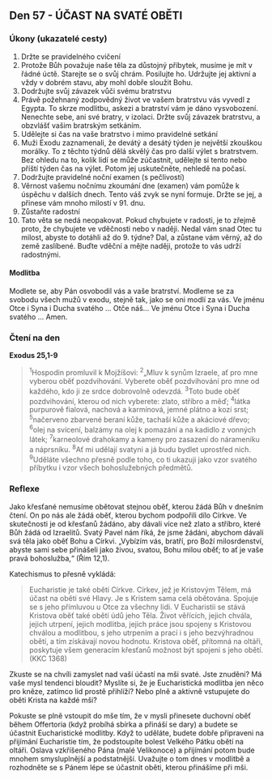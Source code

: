 ## Den 57 - ÚČAST NA SVATÉ OBĚTI

### Úkony (ukazatelé cesty)

1. Držte se pravidelného cvičení
1. Protože Bůh považuje naše těla za důstojný příbytek, musíme je mít v řádné úctě. Starejte se o svůj chrám. Posilujte ho. Udržujte jej aktivní a vždy v dobrém stavu, aby mohl dobře sloužit Bohu.
1. Dodržujte svůj závazek vůči svému bratrstvu
1. Právě požehnaný zodpovědný život ve vašem bratrstvu vás vyvedl z Egypta. To skrze modlitbu, askezi a bratrství vám je dáno vysvobození. Nenechte sebe, ani své bratry, v izolaci. Držte svůj závazek bratrstvu, a obzvlášť vašim bratrským setkáním.
1. Udělejte si čas na vaše bratrstvo i mimo pravidelné setkání
1. Muži Exodu zaznamenali, že devátý a desátý týden je největší zkouškou morálky. To z těchto týdnů dělá skvělý čas pro další výlet s bratrstvem. Bez ohledu na to, kolik lidí se může zúčastnit, udělejte si tento nebo příští týden čas na výlet. Potom jej uskutečněte, nehledě na počasí.
1. Dodržujte pravidelné noční examen (s pečlivostí)
1. Věrnost vašemu nočnímu zkoumání dne (examen) vám pomůže k úspěchu v dalších dnech. Tento váš zvyk se nyní formuje. Držte se jej, a přinese vám mnoho milostí v 91. dnu.
1. Zůstaňte radostní
1. Tato věta se nedá neopakovat. Pokud chybujete v radosti, je to zřejmě proto, že chybujete ve vděčnosti nebo v naději. Nedal vám snad Otec tu milost, abyste to dotáhli až do 9. týdne? Dal, a zůstane vám věrný, až do země zaslíbené. Buďte vděční a mějte naději, protože to vás udrží radostnými.

#### Modlitba

Modlete se, aby Pán osvobodil vás a vaše bratrství.
Modleme se za svobodu všech mužů v exodu, stejně tak, jako se oni modlí za vás.
Ve jménu Otce i Syna i Ducha svatého … Otče náš… Ve jménu Otce i Syna i Ducha svatého … Amen.

### Čtení na den

**Exodus 25,1-9**

> <sup>1</sup>Hospodin promluvil k Mojžíšovi:
> <sup>2</sup>„Mluv k synům Izraele, ať pro mne vyberou oběť pozdvihování. Vyberete oběť pozdvihování pro mne od každého, kdo ji ze srdce dobrovolně odevzdá.
> <sup>3</sup>Toto bude oběť pozdvihování, kterou od nich vyberete: zlato, stříbro a měď;
> <sup>4</sup>látka purpurově fialová, nachová a karmínová, jemné plátno a kozí srst;
> <sup>5</sup>načerveno zbarvené beraní kůže, tachaší kůže a akáciové dřevo;
> <sup>6</sup>olej na svícení, balzámy na olej k pomazání a na kadidlo z vonných látek;
> <sup>7</sup>karneolové drahokamy a kameny pro zasazení do nárameníku a náprsníku.
> <sup>8</sup>Ať mi udělají svatyni a já budu bydlet uprostřed nich.
> <sup>9</sup>Uděláte všechno přesně podle toho, co ti ukazuji jako vzor svatého příbytku i vzor všech bohoslužebných předmětů.

### Reflexe

Jako křesťané nemusíme obětovat stejnou oběť, kterou žádá Bůh v dnešním čtení. On po nás ale žádá oběť, kterou bychom
podpořili dílo Církve. Ve skutečnosti je od křesťanů žádáno, aby dávali více než zlato a stříbro, které Bůh žádá od Izraelitů. Svatý
Pavel nám říká, že jsme žádáni, abychom dávali svá těla jako oběť Bohu a Církvi. „Vybízím vás, bratří, pro Boží milosrdenství,
abyste sami sebe přinášeli jako živou, svatou, Bohu milou oběť; to ať je vaše pravá bohoslužba,“ (Řím 12,1).

Katechismus to přesně vykládá:

> Eucharistie je také obětí Církve. Církev, jež je Kristovým Tělem, má účast na oběti své Hlavy. Je s Kristem sama celá
> obětována. Spojuje se s jeho přímluvou u Otce za všechny lidi. V Eucharistii se stává Kristova oběť také obětí údů
> jeho Těla. Život věřících, jejich chvála, jejich utrpení, jejich modlitba, jejich práce jsou spojeny s Kristovou chválou
> a modlitbou, s jeho utrpením a prací i s jeho bezvýhradnou obětí, a tím získávají novou hodnotu. Kristova oběť,
> přítomná na oltáři, poskytuje všem generacím křesťanů možnost být spojeni s jeho obětí. (KKC 1368)

Zkuste se na chvíli zamyslet nad vaší účastí na mši svaté. Jste znuděni? Má vaše mysl tendenci bloudit? Myslíte si, že je
Eucharistická modlitba jen něco pro kněze, zatímco lid prostě přihlíží? Nebo plně a aktivně vstupujete do oběti Krista na každé
mši?

Pokuste se plně vstoupit do mše tím, že v mysli přinesete duchovní oběť během Offertoria (když probíhá sbírka a přináší se dary) a
budete se účastnit Eucharistické modlitby. Když to uděláte, budete dobře připraveni na přijímání Eucharistie tím, že podstoupíte
bolest Velkého Pátku obětí na oltáři. Oslava vzkříšeného Pána (malé Velikonoce) a přijímání potom bude mnohem smysluplnější a
podstatnější. Uvažujte o tom dnes v modlitbě a rozhodněte se s Pánem lépe se účastnit oběti, kterou přinášíme při mši.
